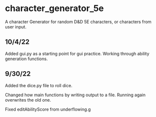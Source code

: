 # character_generator_5e
A character Generator for random D&D 5E characters, or characters from user input.

10/4/22
------
Added gui.py as a starting point for gui practice.
Working through ability generation functions. 

9/30/22
------
Added the dice.py file to roll dice.

Changed how main functions by writing output to a file. Running again overwrites the old one. 

Fixed editAbilityScore from underflowing.g